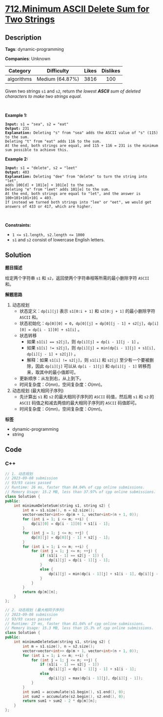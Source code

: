 # [712.Minimum ASCII Delete Sum for Two Strings](https://leetcode.com/problems/minimum-ascii-delete-sum-for-two-strings/description/)

## Description

**Tags**: dynamic-programming

**Companies**: Unknown

|  Category  |   Difficulty    | Likes | Dislikes |
| :--------: | :-------------: | :---: | :------: |
| algorithms | Medium (64.87%) | 3816  |   100    |

<p>Given two strings <code>s1</code> and&nbsp;<code>s2</code>, return <em>the lowest <strong>ASCII</strong> sum of deleted characters to make two strings equal</em>.</p>
<p>&nbsp;</p>
<p><strong class="example">Example 1:</strong></p>
<pre><code><strong>Input:</strong> s1 = &quot;sea&quot;, s2 = &quot;eat&quot;
<strong>Output:</strong> 231
<strong>Explanation:</strong> Deleting &quot;s&quot; from &quot;sea&quot; adds the ASCII value of &quot;s&quot; (115) to the sum.
Deleting &quot;t&quot; from &quot;eat&quot; adds 116 to the sum.
At the end, both strings are equal, and 115 + 116 = 231 is the minimum sum possible to achieve this.</code></pre>
<p><strong class="example">Example 2:</strong></p>
<pre><code><strong>Input:</strong> s1 = &quot;delete&quot;, s2 = &quot;leet&quot;
<strong>Output:</strong> 403
<strong>Explanation:</strong> Deleting &quot;dee&quot; from &quot;delete&quot; to turn the string into &quot;let&quot;,
adds 100[d] + 101[e] + 101[e] to the sum.
Deleting &quot;e&quot; from &quot;leet&quot; adds 101[e] to the sum.
At the end, both strings are equal to &quot;let&quot;, and the answer is 100+101+101+101 = 403.
If instead we turned both strings into &quot;lee&quot; or &quot;eet&quot;, we would get answers of 433 or 417, which are higher.</code></pre>
<p>&nbsp;</p>
<p><strong>Constraints:</strong></p>
<ul>
  <li><code>1 &lt;= s1.length, s2.length &lt;= 1000</code></li>
  <li><code>s1</code> and <code>s2</code> consist of lowercase English letters.</li>
</ul>

## Solution

**题目描述**

给定两个字符串 `s1` 和 `s2`，返回使两个字符串相等所需的最小删除字符 `ASCII` 和。

**解题思路**

1. 动态规划
   - 状态定义：`dp[i][j]` 表示 `s1[0:i + 1]` 和 `s2[0:j + 1]` 的最小删除字符 `ASCII` 和。
   - 状态初始化：`dp[0][0] = 0`，`dp[0][j] = dp[0][j - 1] + s2[j]`，`dp[i][0] = dp[i - 1][0] + s1[i]` 。
   - 状态转移
     - 如果 `s1[i] == s2[j]`，则 `dp[i][j] = dp[i - 1][j - 1]` 。
     - 如果 `s1[i] != s2[j]`，则 `dp[i][j] = min(dp[i - 1][j] + s1[i], dp[i][j - 1] + s2[j])` 。
     - 解释：如果 `s1[i] != s2[j]`，则 `s1[i]` 和 `s2[j]` 至少有一个要被删除，因此 `dp[i][j]` 可以从 `dp[i - 1][j]` 和 `dp[i][j - 1]` 转移而来，取其中的最小值即可。
   - 更新顺序：从左到右，从上到下。
   - 时间复杂度：$O(mn)$，空间复杂度：$O(mn)$。
2. 动态规划 (最大相同子序列)
   - 先计算出 `s1` 和 `s2` 的最大相同子序列的 `ASCII` 码值，然后用 `s1` 和 `s2` 的 `ASCII` 码值之和减去两倍的最大相同子序列的 `ASCII` 码值即可。
   - 时间复杂度：$O(mn)$，空间复杂度：$O(mn)$。

**标签**

- dynamic-programming
- string

<!-- code start -->
## Code

### C++

```cpp
// 1. 动态规划
// 2023-09-08 submission
// 93/93 cases passed
// Runtime: 26 ms, faster than 84.04% of cpp online submissions.
// Memory Usage: 15.2 MB, less than 37.97% of cpp online submissions.
class Solution {
public:
    int minimumDeleteSum(string s1, string s2) {
        int m = s1.size(), n = s2.size();
        vector<vector<int>> dp(m + 1, vector<int>(n + 1, 0));
        for (int i = 1; i <= m; ++i) {
            dp[i][0] = dp[i - 1][0] + s1[i - 1];
        }
        for (int j = 1; j <= n; ++j) {
            dp[0][j] = dp[0][j - 1] + s2[j - 1];
        }
        for (int i = 1; i <= m; ++i) {
            for (int j = 1; j <= n; ++j) {
                if (s1[i - 1] == s2[j - 1]) {
                    dp[i][j] = dp[i - 1][j - 1];
                }
                else {
                    dp[i][j] = min(dp[i - 1][j] + s1[i - 1], dp[i][j - 1] + s2[j - 1]);
                }
            }
        }
        return dp[m][n];
    }
};
```

```cpp
// 2. 动态规划 (最大相同子序列)
// 2023-09-08 submission
// 93/93 cases passed
// Runtime: 27 ms, faster than 81.04% of cpp online submissions.
// Memory Usage: 15.3 MB, less than 15.3% of cpp online submissions.
class Solution {
public:
    int minimumDeleteSum(string s1, string s2) {
        int m = s1.size(), n = s2.size();
        vector<vector<int>> dp(m + 1, vector<int>(n + 1, 0));
        for (int i = 1; i <= m; ++i) {
            for (int j = 1; j <= n; ++j) {
                if (s1[i - 1] == s2[j - 1])
                    dp[i][j] = dp[i - 1][j - 1] + s1[i - 1];
                else
                    dp[i][j] = max(dp[i - 1][j], dp[i][j - 1]);
            }
        }
        int sum1 = accumulate(s1.begin(), s1.end(), 0);
        int sum2 = accumulate(s2.begin(), s2.end(), 0);
        return sum1 + sum2 - 2 * dp[m][n];
    }
};
```

<!-- code end -->
